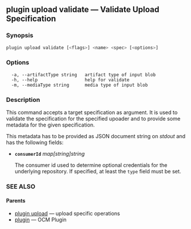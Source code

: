 ## plugin upload validate &mdash; Validate Upload Specification

### Synopsis

```bash
plugin upload validate [<flags>] <name> <spec> [<options>]
```

### Options

```text
  -a, --artifactType string   artifact type of input blob
  -h, --help                  help for validate
  -m, --mediaType string      media type of input blob
```

### Description

This command accepts a target specification as argument. It is used to
validate the specification for the specified upoader and to provide some
metadata for the given specification.

This metadata has to be provided as JSON document string on *stdout* and has the
following fields:

- **<code>consumerId</code>** *map[string]string*

  The consumer id used to determine optional credentials for the
  underlying repository. If specified, at least the <code>type</code> field must
  be set.

### SEE ALSO

#### Parents

* [plugin upload](plugin_upload.md)	 &mdash; upload specific operations
* [plugin](plugin.md)	 &mdash; OCM Plugin

